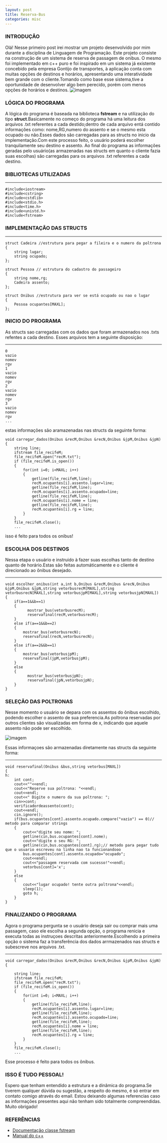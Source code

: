 ```yaml
---
layout: post
title: Reserva-Bus
categories: misc
---
```

### INTRODUÇÃO
Olá! Nesse primeiro post irei mostrar um projeto desenvolvido por mim durante a disciplina de Linguagem de Programação.
Este projeto consiste na construção de um sistema de reserva de passagem de onibus. O mesmo foi implementado em c++ puro e foi inspirado em um sistema já existente concebido pela empresa Gontijo de transportes, à aplicação conta com muitas opções de destinos e horários, 
apresentando uma interatividade bem grande com o cliente.Tomando como base esse sistema,tive a oportunidade de desenvolver algo bem perecido, porém com menos opções de horários e destinos.
<span></span>
![imagem](images/Bemvindo.png)
### LÓGICA DO PROGRAMA
A lógica do programa é baseada na biblioteca **fstream** e na utilização do tipo **struct**.Basicamente no começo do programa há uma leitura dos arquivos .txt referentes a cada destido;dentro de cada arquivo entá contido informaçôes como: nome,RG,numero do assento e se o mesmo esta ocupado ou não.Esses dados são carregadas para as structs no inicio da implementação.Com este processo feito, o usuário poderá escolher tranquilamente seu destino e assento. Ao final do programa as informações geradas pelo usuário(as armazenadas nas structs em quanto o cliente fazia suas escolhas) são carregadas para os arquivos .txt referentes a cada destino.
### BIBLIOTECAS UTILIZADAS
---
	#include<iostream>
	#include<cstring>
	#include<cstdlib>
	#include<stdio.h>
	#include<time.h>
	#include<unistd.h>
	#include<fstream>


### IMPLEMENTAÇÃO DAS STRUCTS
---

	struct Cadeira //estrutura para pegar a fileira e o numero da poltrona
	{
    	string lugar;
    	string ocupado;
	};

	struct Pessoa // estrutura do cadastro do passageiro
	{
    	string nome,rg;
    	Cadeira assento;
	};

	struct Onibus //estrutura para ver se está ocupado ou nao o lugar
	{
    	Pessoa ocupantes[MAXL];
	};


### INICIO DO PROGRAMA
As structs sao carregadas com os dados que foram armazenados nos .txts refentes a cada destino.
Esses arquivos tem a seguinte disposição:

---
	0
	vazio
	nomev
	rgv
	1
	vazio
	nomev
	rgv
	2
	vazio
	nomev
	rgv
	3
	vazio
	nomev
	rgv
	...

estas informações são aramazenadas nas structs da seguinte forma:

	void carregar_dados(Onibus &recM,Onibus &recN,Onibus &jpM,Onibus &jpN)
	{
		string line;
	    ifstream file_recifeM;
	    file_recifeM.open("recM.txt");
	    if (file_recifeM.is_open())
	    {
	        for(int i=0; i<MAXL; i++)
	        {
	            getline(file_recifeM,line);
	            recM.ocupantes[i].assento.lugar=line;
	            getline(file_recifeM,line);
	            recM.ocupantes[i].assento.ocupado=line;
	            getline(file_recifeM,line);
	            recM.ocupantes[i].nome = line;
	            getline(file_recifeM,line);
	            recM.ocupantes[i].rg = line;
	        }
	    }
	    file_recifeM.close(); 
	    ...

isso é feito para todos os onibus!

### ESCOLHA DOS DESTINOS 
Nessa etapa o usuário e instruido à fazer suas escolhas tanto de destino quanto de horário.Estas são feitas  automáticamente e o cliente é direcionado ao ônibus desejado.

---
	void escolher_onibus(int a,int b,Onibus &recM,Onibus &recN,Onibus &jpM,Onibus &jpN,string vetorbusrecM[MAXL],string vetorbusrecN[MAXL],string vetorbusjpM[MAXL],string vetorbusjpN[MAXL])
	{
	    if(a==1&&b==1)
	    {
	          mostrar_bus(vetorbusrecM);
	          reservafinal(recM,vetorbusrecM);
	    }
	    else if(a==1&&b==2)
	    {
	        mostrar_bus(vetorbusrecN);
	        reservafinal(recN,vetorbusrecN);
	    }
	    else if(a==2&&b==1)
	    {
	        mostrar_bus(vetorbusjpM);
	        reservafinal(jpM,vetorbusjpM);
	    }
	    else
	    {
	          mostrar_bus(vetorbusjpN);
	          reservafinal(jpN,vetorbusjpN);
	    }
	}


### SELEÇÃO DAS POLTRONAS

Nesse momento o usuário se depara com os assentos do ônibus escolhido, podendo escolher o assento de sua preferencia.As poltrona reservadas por outros clientes são visualizadas em forma de x, indicando que aquele assento não pode ser escolhido.

<span></span>
![imagem](images/onibus.png)

Essas informaçoes são armazenadas diretamente nas structs da seguinte forma:

---
	void reservafinal(Onibus &bus,string vetorbus[MAXL])
	{
	h:
	    int cont;
	    cout<<""<<endl;
	    cout<<"Reserve sua poltrona: "<<endl;
	    cout<<endl;
	    cout<<" Digite o numero da sua poltrona: ";
	    cin>>cont;
	    verificadordeassento(cont);
	    cout<<endl;
	    cin.ignore();
	    if(bus.ocupantes[cont].assento.ocupado.compare("vazio") == 0)// metodo para comparar strings
	    {
	        cout<<"digite seu nome: ";
	        getline(cin,bus.ocupantes[cont].nome);
	        cout<<"digite o seu RG: ";
	        getline(cin,bus.ocupantes[cont].rg);// metodo para pegar tudo que o usuario escreveu na linha nao ta funcionandooo
	        bus.ocupantes[cont].assento.ocupado="ocupado";
	        cout<<endl;
	        cout<<"passagem reservada com sucesso!"<<endl;
	        vetorbus[cont]='x';
	    }
	    else
	    {
	        cout<<"lugar ocupado! tente outra poltrona"<<endl;
	        sleep(1);
	        goto h;
	    }
	}	


### FINALIZANDO O PROGRAMA

Agora o programa pergunta se o usuário deseja sair ou comprar mais uma passagem, caso ele escolha a segunda opção, o programa renicia e executa todas as instruçoes descritas anteriormente.Escolhendo a
primeira opção o sistema faz a transferência dos dados arrmazenados nas structs e subescreve nos arquivos .txt.

---
	void carregar_dados(Onibus &recM,Onibus &recN,Onibus &jpM,Onibus &jpN)
	{

	    string line;
	    ifstream file_recifeM;
	    file_recifeM.open("recM.txt");
	    if (file_recifeM.is_open())
	    {
	        for(int i=0; i<MAXL; i++)
	        {
	            getline(file_recifeM,line);
	            recM.ocupantes[i].assento.lugar=line;
	            getline(file_recifeM,line);
	            recM.ocupantes[i].assento.ocupado=line;
	            getline(file_recifeM,line);
	            recM.ocupantes[i].nome = line;
	            getline(file_recifeM,line);
	            recM.ocupantes[i].rg = line;
	        }
	    }
	    file_recifeM.close();
	    ...

Esse processo é feito para todos os ônibus.

### ISSO É TUDO PESSOAL!
Espero que tenham entendido a estrutura e a dinâmica do programa.Se tiverem qualquer dúvida ou sugestão, a respeito do mesmo, é só entrar em contato comigo através do email. Estou deixando algumas referencias caso as informações presentes aqui não tenham sido totalmente compreendidas. Muito obrigado!

### REFERÊNCIAS
- [Documentação classe fstream](http://www.cplusplus.com/reference/fstream/fstream/?kw=fstream)
- [Manual do c++](http://www.charleshouserjr.com/Cplus2.pdf)

